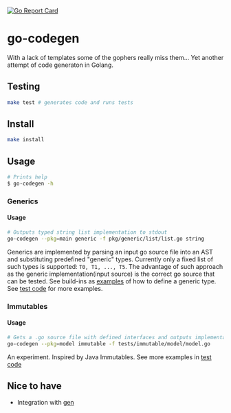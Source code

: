 [![Go Report Card](https://goreportcard.com/badge/github.com/nchern/go-codegen)](https://goreportcard.com/report/github.com/nchern/go-codegen)

# go-codegen

With a lack of templates some of the gophers really miss them...
Yet another attempt of code generaton in Golang.

## Testing
```bash
make test # generates code and runs tests
```

## Install
```bash
make install
```

## Usage
```bash
# Prints help
$ go-codegen -h
```

### Generics

#### Usage
```bash
# Outputs typed string list implementation to stdout
go-codegen --pkg=main generic -f pkg/generic/list/list.go string
```

Generics are implemented by parsing an input go source file into an AST and substituting predefined "generic" types. Currently only a fixed list of such types is supported: `T0, T1, ..., T5`. The advantage of such approach as the generic implementation(input source) is the correct go source that can be tested.
See build-ins as [examples](pkg/generic/list/list.go) of how to define a generic type.
See [test code](tests/generic) for more examples.

### Immutables

#### Usage
```bash
# Gets a .go source file with defined interfaces and outputs implementation along with builder class to create instances
go-codegen --pkg=model immutable -f tests/immutable/model/model.go
```

An experiment. Inspired by Java Immutables. See more examples in [test code](tests/immutable/)

## Nice to have

 * Integration with [gen](http://alikewise.com/gen/)
